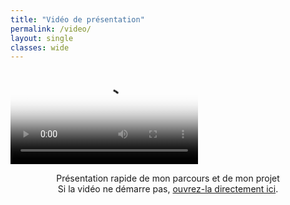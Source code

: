 ```yaml
---
title: "Vidéo de présentation"
permalink: /video/
layout: single
classes: wide
---
```


<div class="video-embed center">
  <video class="video-portrait"
         controls
         preload="metadata"
         playsinline
         poster="{{ '/asset/videos/photo_affichage.jpeg' | relative_url }}">
    <source src="{{ '/asset/videos/video_presentation.mp4' | relative_url }}" type="video/mp4">
    Votre navigateur ne supporte pas la vidéo HTML5.
  </video>
</div>

<p class="hero-caption" style="text-align:center;">
  Présentation rapide de mon parcours et de mon projet
  <br>
  Si la vidéo ne démarre pas, <a href="{{ '/asset/videos/video_presentation.mp4' | relative_url }}" target="_blank" rel="noopener">ouvrez-la directement ici</a>.
</p>
